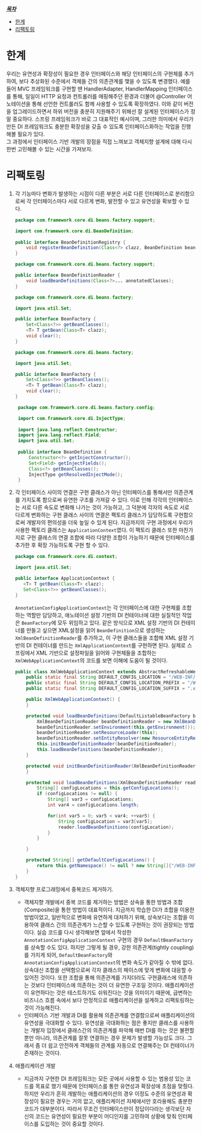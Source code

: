 <u>***목차***</u>
- [한계](#한계)
- [리팩토링](#리팩토링)

# 한계
우리는 유연성과 확장성이 필요한 경우 인터페이스와 해당 인터페이스의 구현체를 추가하여, 보다 추상화된 수준에서 객체들 간의 의존관계를 맺을 수 있도록 변경했다.
예를 들어 MVC 프레임워크를 구현할 땐 HandlerAdapter, HandlerMapping 인터페이스를 통해, 일일이 HTTP 요청과 컨트롤러를 매핑해주던 환경과 더불어 @Controller 어노테이션을 통해
선언한 컨트롤러도 함께 사용할 수 있도록 확장하였다. 이와 같이 버전을 업그레이드하면서 하위 버전을 충분히 지원해주기 위해선 잘 설계된 인터페이스가 정말 중요하다. 
스프링 프레임워크가 바로 그 대표적인 예시이며, 그러한 의미에서 우리가 만든 DI 프레임워크도 충분한 확장성을 갖출 수 있도록 인터페이스화하는 작업을 진행해볼 필요가 있다.  
그 과정에서 인터페이스 기반 개발의 장점을 직접 느껴보고 객체지향 설계에 대해 다시 한번 고민해볼 수 있는 시간을 가져보자.

# 리팩토링
1. 각 기능마다 변화가 발생하는 시점이 다른 부분은 서로 다른 인터페이스로 분리함으로써 각 인터페이스마다 서로 다르게 변화, 발전할 수 있고 유연성을 확보할 수 있다.
    ```java
    package com.framework.core.di.beans.factory.support;
    
    import com.framework.core.di.BeanDefinition;
        
    public interface BeanDefinitionRegistry {
        void registerBeanDefinition(Class<?> clazz, BeanDefinition beanDefinition);
    }
    ```
    ```java
    package com.framework.core.di.beans.factory.support;

    public interface BeanDefinitionReader {
        void loadBeanDefinitions(Class<?>... annotatedClasses);
    }
    ```
    ```java
    package com.framework.core.di.beans.factory;

    import java.util.Set;
    
    public interface BeanFactory {
        Set<Class<?>> getBeanClasses();
        <T> T getBean(Class<T> clazz);
        void clear();
    }
    ```
    ```java
    package com.framework.core.di.beans.factory;

    import java.util.Set;
    
    public interface BeanFactory {
        Set<Class<?>> getBeanClasses();
        <T> T getBean(Class<T> clazz);
        void clear();
    }
    ```
   ```java
    package com.framework.core.di.beans.factory.config;

    import com.framework.core.di.InjectType;
    
    import java.lang.reflect.Constructor;
    import java.lang.reflect.Field;
    import java.util.Set;
    
    public interface BeanDefinition {
        Constructor<?> getInjectConstructor();
        Set<Field> getInjectFields();
        Class<?> getBeanClasses();
        InjectType getResolvedInjectMode();
    }
    ```
2. 각 인터페이스 사이의 연결은 구현 클래스가 아닌 인터페이스를 통해서만 의존관계를 가지도록 함으로써 유연한 구조를 가져갈 수 있다. 이로 인해 
   각각의 인터페이스는 서로 다른 속도로 변화해 나가는 것이 가능하고, 그 덕분에 각자의 속도로 서로 다르게 변화하는 구현 클래스 사이의 연결은 
   팩토리 클래스가 담당하도록 구현함으로써 개발자의 편의성을 더욱 높일 수 있게 된다. 지금까지의 구현 과정에서 우리가 사용한 팩토리 클래스는 `ApplicationContext`였다.
   이 팩토리 클래스 또한 마찬가지로 구현 클래스의 연결 조합에 따라 다양한 조합이 가능하기 때문에 인터페이스를 추가한 후 확장 가능하도록 구현 할 수 있다.
   ```java
   package com.framework.core.di.context;
   
   import java.util.Set;
   
   public interface ApplicationContext {
      <T> T getBean(Class<T> clazz);
      Set<Class<?>> getBeanClasses();
   }
   ```
   `AnnotationConfigApplicationContext`는 각 인터페이스에 대한 구현체를 조합하는 역할만 담당하고, 애노테이션 설정 기반의 DI 컨테이너에 대한 실질적인 작업은 
   `BeanFactory`에 모두 위임하고 있다. 같은 방식으로 XML 설정 기반의 DI 컨테이너를 만들고 싶으면 XML설정을 읽어 `BeanDefinition`으로 생성하는 
   `XmlBeanDefinitionReader`를 추가하고, 이 구현 클래스들을 조합해 XML 설정 기반의 DI 컨테이너를 만드는 `XmlApplicationContext`를 구현하면 된다.
   실제로 스프링에서 XML 기반으로 설정파일을 읽어와 구현체들을 조합하는 `XmlWebApplicationContext`의 코드를 보면 이해에 도움이 될 것이다.
   ```java
   public class XmlWebApplicationContext extends AbstractRefreshableWebApplicationContext {
       public static final String DEFAULT_CONFIG_LOCATION = "/WEB-INF/applicationContext.xml";
       public static final String DEFAULT_CONFIG_LOCATION_PREFIX = "/WEB-INF/";
       public static final String DEFAULT_CONFIG_LOCATION_SUFFIX = ".xml";
   
       public XmlWebApplicationContext() {
       }
   
       protected void loadBeanDefinitions(DefaultListableBeanFactory beanFactory) throws BeansException, IOException {
           XmlBeanDefinitionReader beanDefinitionReader = new XmlBeanDefinitionReader(beanFactory);
           beanDefinitionReader.setEnvironment(this.getEnvironment());
           beanDefinitionReader.setResourceLoader(this);
           beanDefinitionReader.setEntityResolver(new ResourceEntityResolver(this));
           this.initBeanDefinitionReader(beanDefinitionReader);
           this.loadBeanDefinitions(beanDefinitionReader);
       }
   
       protected void initBeanDefinitionReader(XmlBeanDefinitionReader beanDefinitionReader) {
       }
   
       protected void loadBeanDefinitions(XmlBeanDefinitionReader reader) throws IOException {
           String[] configLocations = this.getConfigLocations();
           if (configLocations != null) {
               String[] var3 = configLocations;
               int var4 = configLocations.length;
   
               for(int var5 = 0; var5 < var4; ++var5) {
                   String configLocation = var3[var5];
                   reader.loadBeanDefinitions(configLocation);
               }
           }
   
       }
   
       protected String[] getDefaultConfigLocations() {
           return this.getNamespace() != null ? new String[]{"/WEB-INF/" + this.getNamespace() + ".xml"} : new String[]{"/WEB-INF/applicationContext.xml"};
       }
   }
   ```
3. 객체지향 프로그래밍에서 중복코드 제거하기.
   * 객체지향 개발에서 중복 코드를 제거하는 방법은 상속을 통한 방법과 조합(Composite)을 통한 방법이 대표적이다. 지금까지 학습한 DI가 조합을 이용한 방법이었고,
     일반적으로 변화에 유연하게 대처하기 위해, 상속보다는 조합을 이용하여 클래스 간의 의존관계가 느슨할 수 있도록 구현하는 것이 권장되는 방법이다.
     실습 코드를 다시 생각해보면 앞에서 작성한 `AnnotationConfigApplicationContext` 구현의 경우 `DefaultBeanFactory`를 상속할 수도 있다. 하지만 그렇게 될 경우, 
     강한 의존관계(tightly coupling)를 가지게 되어, `DefaultBeanFactory`와 `AnnotationConfigApplicationContext`의 변화 속도가 같아질 수 밖에 없다.
     상속대신 조합을 선택함으로써 각자 클래스의 페이스에 맞게 변화에 대응할 수 있어진 것이다. 또한 조합을 통해 의존관계를 가지더라도 구현클래스에 의존하는 것보다 인터페이스에 의존하는 것이 더 유연한 구조일 것이다. 
     애플리케이션이 유연하다는 것은 테스트하기도 쉬워진다는 것을 의미이기 때문에, 급변하는 비즈니스 흐름 속에서 보다 안정적으로 애플리케이션을 설계하고 리팩토링하는 것이 가능해진다.
   * 인터페이스 기반 개발과 DI를 활용해 의존관계를 연결함으로써 애플리케이션의 유연성을 극대화할 수 있다. 유연성을 극대화하는 점은 좋지만 클래스를 사용하는 개발자 입장에서 
     클래스간의 의존관계를 파악해 매번 DI를 하는 것은 불편할 뿐만 아니라, 의존관계를 잘못 연결하는 경우 문제가 발생할 가능성도 크다. 그래서 좀 더 쉽고 안전하게 객체들의 관계를 자동으로
     연결해주는 DI 컨테이너가 존재하는 것이다. 
  
4. 애플리케이션 개발
   * 지금까지 구현한 DI 프레임워크는 모든 곳에서 사용할 수 있는 범용성 있는 코드를 목표로 했기 때문에 인터페이스를 통한 유연성과 확장성에 초점을 맞췄다.
     하지만 우리가 흔히 개발하는 애플리케이션의 경우 이정도 수준의 유연성과 확장성이 필요한 경우는 거의 없고, 애플리케이션 자체에서만 호라용해도 충분한 코드가 대부분이다.
     따라서 무조건 인터페이스만이 정답이다라는 생각보단 자신의 코드는 유연성이 필요한 부분이 어디인지를 고민하여 상황에 맞춰 인터페이스를 도입하는 것이 중요할 것이다. 
     
   